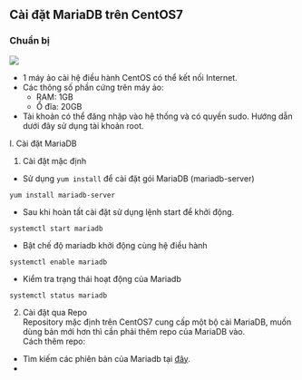 ## Cài đặt MariaDB trên CentOS7  
### Chuẩn bị  
<img src="https://i.imgur.com/tuPiq7u.png">  

- 1 máy ảo cài hệ điều hành CentOS có thể kết nối Internet.  
- Các thông số phần cứng trên máy ảo:  
    - RAM: 1GB  
    - Ổ đĩa: 20GB
- Tài khoản có thể đăng nhập vào hệ thống và có quyền sudo. Hướng dẫn dưới đây sử dụng tài khoản root.  

I. Cài đặt MariaDB  
1. Cài đặt mặc định  
- Sử dụng `yum install` để cài đặt gói MariaDB (mariadb-server)   
```
yum install mariadb-server
```  
- Sau khi hoàn tất cài đặt sử dụng lệnh start để khởi động.  
```
systemctl start mariadb  
```  
- Bật chế độ mariadb khởi động cùng hệ điều hành  
```
systemctl enable mariadb  
```  
- Kiểm tra trạng thái hoạt động của Mariadb  
```
systemctl status mariadb  
```  
2. Cài đặt qua Repo  
Repository mặc định trên CentOS7 cung cấp một bộ cài MariaDB, muốn dùng bản mới hơn thì cần phải thêm repo của MariaDB vào.  
Cách thêm repo:  
- Tìm kiếm các phiên bản của Mariadb tại [đây](https://downloads.mariadb.org/mariadb/+releases/).  
- 